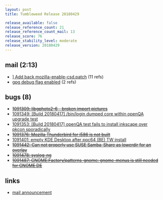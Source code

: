 ```yaml
---
layout: post
title: Tumbleweed Release 20180429

release_available: false
release_reference_count: 21
release_reference_count_mail: 13
release_score: 76
release_stability_level: moderate
release_version: 20180429
---
```


## mail (2:13)

- [\] Add back mozilla-enable-csd.patch](https://lists.opensuse.org/opensuse-factory/2018-05/msg00028.html) (11 refs)
- [gpg debug flag enabled](https://lists.opensuse.org/opensuse-factory/2018-05/msg00010.html) (2 refs)

## bugs (8)

<!--more-->

- ~~[1091309: libgphoto2-6 - broken import pictures](https://bugzilla.opensuse.org/show_bug.cgi?id=1091309)~~
- [1091349: \[Build 20180417\] /bin/login dumped core within openQA upgrade test](https://bugzilla.opensuse.org/show_bug.cgi?id=1091349)
- [1091353: \[Build 20180417\] openQA test fails to install inkscape over pkcon sporadically](https://bugzilla.opensuse.org/show_bug.cgi?id=1091353)
- ~~[1091376: Mozilla Thunderbird for i586 is not built](https://bugzilla.opensuse.org/show_bug.cgi?id=1091376)~~
- [1091401: empty KDE Desktop after ppc64 (BE) TW install](https://bugzilla.opensuse.org/show_bug.cgi?id=1091401)
- ~~[1091442: Can not properly use SUSE Samba-Share as lowerdir for an overlay](https://bugzilla.opensuse.org/show_bug.cgi?id=1091442)~~
- ~~[1091478: syslog-ng](https://bugzilla.opensuse.org/show_bug.cgi?id=1091478)~~
- ~~[1091487: GNOME:Factory/patterns-gnome: gnome-menus is still needed for GNOME DE](https://bugzilla.opensuse.org/show_bug.cgi?id=1091487)~~



## links

- [mail announcement](https://lists.opensuse.org/opensuse-factory/2018-05/msg00007.html)
